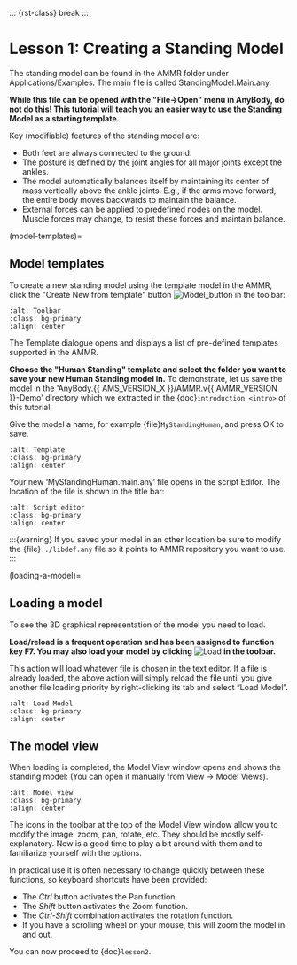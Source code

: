 ::: {rst-class} break
:::

# Lesson 1: Creating a Standing Model

The standing model can be found in the AMMR folder under
Applications/Examples. The main file is called StandingModel.Main.any.

**While this file can be opened with the "File->Open" menu in AnyBody, do not do this! This tutorial will teach you an easier way
to use the Standing Model as a starting template.**

Key (modifiable) features of the standing model are:

- Both feet are always connected to the ground.
- The posture is defined by the joint angles for all major joints except the ankles.
- The model automatically balances itself by maintaining its center of mass vertically above the ankle joints.
  E.g., if the arms move forward, the entire body moves backwards to maintain the balance.
- External forces can be applied to predefined nodes on the model. Muscle forces may change, to resist these forces and maintain balance.

(model-templates)=

## Model templates

To create a new standing model using the template model in the AMMR, click the "Create New from template" button ![Model_button](_static/lesson1/image_1.png) in the toolbar:

```{image} _static/lesson1/image_2.png
:alt: Toolbar
:class: bg-primary
:align: center
```

The Template dialogue opens and displays a list of pre-defined templates
supported in the AMMR.

**Choose the "Human Standing" template and select the
folder you want to save your new Human Standing model in.** To demonstrate, let us
save the model in the 'AnyBody.{{ AMS_VERSION_X }}/AMMR.v{{ AMMR_VERSION }}-Demo' directory
which we extracted in the {doc}`introduction <intro>` of this tutorial.

Give the model a name, for example {file}`MyStandingHuman`, and press OK to save.

```{image} _static/lesson1/image_3b.png
:alt: Template
:class: bg-primary
:align: center
```

Your new ‘MyStandingHuman.main.any’ file opens in the script Editor. The
location of the file is shown in the title bar:

```{image} _static/lesson1/image_4.png
:alt: Script editor
:class: bg-primary
:align: center
```

:::{warning}
If you saved your model in an other location be
sure to modify the {file}`../libdef.any` file so it points
to AMMR repository you want to use.
:::

(loading-a-model)=

## Loading a model

To see the 3D graphical representation of the model you need to load.

**Load/reload is a frequent operation and has been assigned to function
key F7. You may also load your model by clicking** ![Load](_static/lesson1/image_6.png) **in the toolbar.**

This action will load whatever file is chosen in the text editor. If a file is already loaded, the
above action will simply reload the file until you give another file loading priority by right-clicking its tab and select “Load Model”.

```{image} _static/lesson1/image_7.png
:alt: Load Model
:class: bg-primary
:align: center
```

## The model view

When loading is completed, the Model View window opens and shows the
standing model: (You can open it manually from View -> Model Views).

```{image} _static/lesson1/image_5.png
:alt: Model view
:class: bg-primary
:align: center
```

The icons in the toolbar at the top of the Model View window allow you
to modify the image: zoom, pan, rotate, etc. They should be mostly
self-explanatory. Now is a good time to play a bit around with them and
to familiarize yourself with the options.

In practical use it is often necessary to change quickly between these
functions, so keyboard shortcuts have been provided:

- The *Ctrl* button activates the Pan function.
- The *Shift* button activates the Zoom function.
- The *Ctrl-Shift* combination activates the rotation function.
- If you have a scrolling wheel on your mouse, this will zoom the model
  in and out.

You can now proceed to {doc}`lesson2`.


